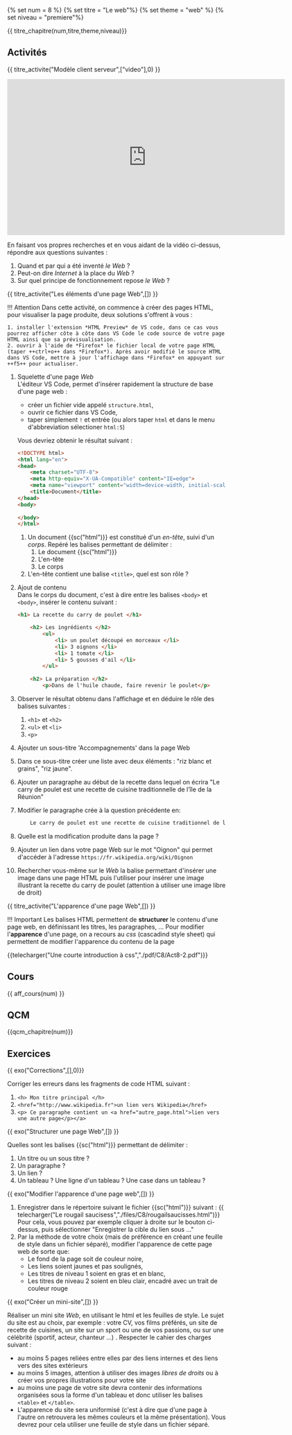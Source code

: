 
{% set num = 8 %}
{% set titre = "Le web"%}
{% set theme = "web" %}
{% set niveau = "premiere"%} 


{{ titre_chapitre(num,titre,theme,niveau)}}
 
## Activités 
 
{{ titre_activite("Modèle client serveur",["video"],0) }}
<div class="centre"><iframe src="https://player.vimeo.com/video/138623558?color=b50067&title=0&byline=0&portrait=0" width="640" height="360" frameborder="0" allow="autoplay; fullscreen; picture-in-picture" allowfullscreen></iframe></div>

En faisant vos propres recherches et en vous aidant de la vidéo ci-dessus, répondre aux questions suivantes :

1. Quand et par qui a été inventé *le Web* ?
2. Peut-on dire *Internet* à la place du *Web* ?
3. Sur quel principe de fonctionnement repose *le Web* ?


{{ titre_activite("Les éléments d'une page Web",[]) }}

!!! Attention
    Dans cette activité, on commence à créer des pages HTML, pour visualiser la page produite, deux solutions s'offrent à vous :

    1. installer l'extension *HTML Preview* de VS code, dans ce cas vous pourrez afficher côte à côte dans VS Code le code source de votre page HTML ainsi que sa prévisualisation.
    2. ouvrir à l'aide de *Firefox* le fichier local de votre page HTML (taper ++ctrl+o++ dans *Firefox*). Après avoir modifié le source HTML dans VS Code, mettre à jour l'affichage dans *Firefox* en appuyant sur ++f5++ pour actualiser.

1. Squelette d'une page *Web*<br>
L'éditeur VS Code, permet d'insérer rapidement la structure de base d'une page web :

    * créer un fichier vide appelé `structure.html`,
    * ouvrir ce fichier dans VS Code,
    * taper simplement `!` et entrée (ou alors taper `html` et dans le menu d'abbreviation sélectioner `html:5`)

    Vous devriez obtenir le résultat suivant :
    ```html linenums="1"
    <!DOCTYPE html>
    <html lang="en">
    <head>
        <meta charset="UTF-8">
        <meta http-equiv="X-UA-Compatible" content="IE=edge">
        <meta name="viewport" content="width=device-width, initial-scale=1.0">
        <title>Document</title>
    </head>
    <body>
        
    </body>
    </html>
    ```

    1. Un document {{sc("html")}} est constitué d'un *en-tête*, suivi d'un *corps*. Repéré les balises permettant de délimiter :
        1. Le document {{sc("html")}}
        2. L'en-tête
        3. Le corps
    2. L'en-tête contient une balise `<title>`, quel est son rôle ? 

2. Ajout de contenu<br>
Dans le corps du document, c'est à dire entre les balises `<body>` et `<body>`, insérer le contenu suivant :

    ```html linenums="1"
    <h1> La recette du carry de poulet </h1>

        <h2> Les ingrédients </h2>
            <ul>
                <li> un poulet découpé en morceaux </li>
                <li> 3 oignons </li>
                <li> 1 tomate </li>
                <li> 5 gousses d'ail </li>
            </ul>
        
        <h2> La préparation </h2>
            <p>Dans de l'huile chaude, faire revenir le poulet</p>
    ```

3. Observer le résultat obtenu dans l'affichage et en déduire le rôle des balises suivantes :  

    1. `<h1>` et `<h2>`
    2. `<ul>` et `<li>`
    3. `<p>`

4. Ajouter un sous-titre 'Accompagnements' dans la page Web
5. Dans ce sous-titre créer une liste avec deux éléments : "riz blanc et grains", "riz jaune".
6. Ajouter un paragraphe au début de la recette dans lequel on écrira "Le carry de poulet est une recette de cuisine traditionnelle de l’île de la Réunion"
7. Modifier le paragraphe crée à la question précédente en:

    ```html
        Le carry de poulet est une recette de cuisine traditionnel de l'<a href="https://fr.wikipedia.org/wiki/La_R%C3%A9union">ile de la Réunion</a>
    ```

8. Quelle est la modification produite dans la page ?
9. Ajouter un lien dans votre page Web sur le mot "Oignon" qui permet d'accéder à l'adresse `https://fr.wikipedia.org/wiki/Oignon`

10. Rechercher vous-même sur le *Web* la balise permettant d'insérer une image dans une page HTML puis l'utiliser pour insérer une image illustrant la recette du carry de poulet (attention à utiliser une image libre de droit)

{{ titre_activite("L'apparence d'une page Web",[]) }}

!!! Important
    Les balises HTML permettent de **structurer** le contenu d'une page web, en définissant les titres, les paragraphes, ...
    Pour modifier l'**apparence** d'une page, on a recours au *css* (cascadind style sheet) qui permettent de modifier l'apparence du contenu de la page

{{telecharger("Une courte introduction à css","./pdf/C8/Act8-2.pdf")}}

## Cours

{{ aff_cours(num) }}


## QCM

{{qcm_chapitre(num)}}


## Exercices

{{ exo("Corrections",[],0)}}

Corriger les erreurs dans les fragments de code HTML suivant :

1. `<h> Mon titre principal </h>`
2. `<href="http://www.wikipedia.fr">un lien vers Wikipedia</href>`
3. `<p> Ce paragraphe contient un <a href="autre_page.html">lien vers une autre page</p></a>`


{{ exo("Structurer une page Web",[]) }}

Quelles sont les balises {{sc("html")}} permettant de délimiter :

1. Un titre ou un sous titre ?
2. Un paragraphe ?
3. Un lien ?
4. Un tableau ? Une ligne d'un tableau ? Une case dans un tableau ?


{{ exo("Modifier l'apparence d'une page web",[]) }}

1. Enregistrer dans le répertoire suivant le fichier {{sc("html")}} suivant :
{{ telecharger("Le rougail saucisess","./files/C8/rougailsaucisses.html")}}
Pour cela, vous pouvez par exemple cliquer à droite sur le bouton ci-dessus, puis sélectionner "Enregistrer la cible du lien sous ..."
2. Par la méthode de votre choix (mais de préférence en créant une feuille de style dans un fichier séparé), modifier l'apparence de cette page web de sorte que:
    * Le fond de la page soit de couleur noire,
    * Les liens soient jaunes et pas soulignés,
    * Les titres de niveau 1 soient en gras et en blanc,
    * Les titres de niveau 2 soient en bleu clair, encadré avec un trait de couleur rouge


{{ exo("Créer un mini-site",[]) }}

Réaliser  un mini site *Web*, en utilisant le html et les feuilles de style. Le sujet du site est au choix, par exemple : votre CV, vos films préférés, un site de recette de cuisines, un site sur un sport ou une de vos passions, ou sur une célébrité (sportif, acteur, chanteur ...) . Respecter le cahier des charges suivant :

* au moins 5 pages reliées entre elles par des liens internes et des liens vers des sites extérieurs
* au moins 5 images, attention à utiliser des images *libres de droits* ou à créer vos propres illustrations pour votre site
* au moins une page de votre site devra contenir des informations organisées sous la forme d'un tableau et donc utiliser les balises `<table>` et `</table>`.
* L'apparence du site sera uniformisé (c'est à dire que d'une page à l'autre on retrouvera les mêmes couleurs et la même présentation). Vous devrez pour cela utiliser une feuille de style dans un fichier séparé.
